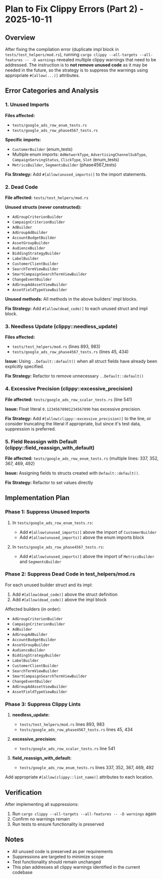 # Plan to Fix Clippy Errors (Part 2) - 2025-10-11

## Overview

After fixing the compilation error (duplicate impl block in `tests/test_helpers/mod.rs`), running `cargo clippy --all-targets --all-features -- -D warnings` revealed multiple clippy warnings that need to be addressed. The instruction is to **not remove unused code** as it may be needed in the future, so the strategy is to suppress the warnings using appropriate `#[allow(...)]` attributes.

## Error Categories and Analysis

### 1. Unused Imports
**Files affected:**
- `tests/google_ads_row_enum_tests.rs`
- `tests/google_ads_row_phase4567_tests.rs`

**Specific imports:**
- `CustomerBuilder` (enum_tests)
- Multiple enum imports: `AdNetworkType`, `AdvertisingChannelSubType`, `CampaignServingStatus`, `ClickType`, `Slot` (enum_tests)
- `MetricsBuilder`, `SegmentsBuilder` (phase4567_tests)

**Fix Strategy:** Add `#[allow(unused_imports)]` to the import statements.

### 2. Dead Code
**File affected:** `tests/test_helpers/mod.rs`

**Unused structs (never constructed):**
- `AdGroupCriterionBuilder`
- `CampaignCriterionBuilder`
- `AdBuilder`
- `AdGroupAdBuilder`
- `AccountBudgetBuilder`
- `AssetGroupBuilder`
- `AudienceBuilder`
- `BiddingStrategyBuilder`
- `LabelBuilder`
- `CustomerClientBuilder`
- `SearchTermViewBuilder`
- `SmartCampaignSearchTermViewBuilder`
- `ChangeEventBuilder`
- `AdGroupAdAssetViewBuilder`
- `AssetFieldTypeViewBuilder`

**Unused methods:** All methods in the above builders' impl blocks.

**Fix Strategy:** Add `#[allow(dead_code)]` to each unused struct and impl block.

### 3. Needless Update (clippy::needless_update)
**Files affected:**
- `tests/test_helpers/mod.rs` (lines 893, 983)
- `tests/google_ads_row_phase4567_tests.rs` (lines 45, 434)

**Issue:** Using `..Default::default()` when all struct fields have already been explicitly specified.

**Fix Strategy:** Refactor to remove unnecessary `..Default::default()`

### 4. Excessive Precision (clippy::excessive_precision)
**File affected:** `tests/google_ads_row_scalar_tests.rs` (line 541)

**Issue:** Float literal `0.12345678901234567890` has excessive precision.

**Fix Strategy:** Add `#[allow(clippy::excessive_precision)]` to the line, or consider truncating the literal if appropriate, but since it's test data, suppression is preferred.

### 5. Field Reassign with Default (clippy::field_reassign_with_default)
**File affected:** `tests/google_ads_row_enum_tests.rs` (multiple lines: 337, 352, 367, 469, 492)

**Issue:** Assigning fields to structs created with `Default::default()`.

**Fix Strategy:** Refactor to set values directly

## Implementation Plan

### Phase 1: Suppress Unused Imports
1. In `tests/google_ads_row_enum_tests.rs`:
   - Add `#[allow(unused_imports)]` above the import of `CustomerBuilder`
   - Add `#[allow(unused_imports)]` above the enum imports block

2. In `tests/google_ads_row_phase4567_tests.rs`:
   - Add `#[allow(unused_imports)]` above the import of `MetricsBuilder` and `SegmentsBuilder`

### Phase 2: Suppress Dead Code in test_helpers/mod.rs
For each unused builder struct and its impl:
1. Add `#[allow(dead_code)]` above the struct definition
2. Add `#[allow(dead_code)]` above the impl block

Affected builders (in order):
- `AdGroupCriterionBuilder`
- `CampaignCriterionBuilder`
- `AdBuilder`
- `AdGroupAdBuilder`
- `AccountBudgetBuilder`
- `AssetGroupBuilder`
- `AudienceBuilder`
- `BiddingStrategyBuilder`
- `LabelBuilder`
- `CustomerClientBuilder`
- `SearchTermViewBuilder`
- `SmartCampaignSearchTermViewBuilder`
- `ChangeEventBuilder`
- `AdGroupAdAssetViewBuilder`
- `AssetFieldTypeViewBuilder`

### Phase 3: Suppress Clippy Lints
1. **needless_update:**
   - `tests/test_helpers/mod.rs` lines 893, 983
   - `tests/google_ads_row_phase4567_tests.rs` lines 45, 434

2. **excessive_precision:**
   - `tests/google_ads_row_scalar_tests.rs` line 541

3. **field_reassign_with_default:**
   - `tests/google_ads_row_enum_tests.rs` lines 337, 352, 367, 469, 492

Add appropriate `#[allow(clippy::lint_name)]` attributes to each location.

## Verification
After implementing all suppressions:
1. Run `cargo clippy --all-targets --all-features -- -D warnings` again
2. Confirm no warnings remain
3. Run tests to ensure functionality is preserved

## Notes
- All unused code is preserved as per requirements
- Suppressions are targeted to minimize scope
- Test functionality should remain unchanged
- This plan addresses all clippy warnings identified in the current codebase